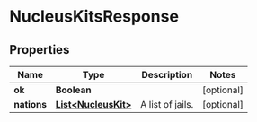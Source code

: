
# NucleusKitsResponse

## Properties
Name | Type | Description | Notes
------------ | ------------- | ------------- | -------------
**ok** | **Boolean** |  |  [optional]
**nations** | [**List&lt;NucleusKit&gt;**](NucleusKit.md) | A list of jails. |  [optional]



